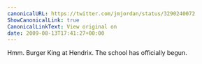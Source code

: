 ```yaml
---
canonicalURL: https://twitter.com/jmjordan/status/3290240072
ShowCanonicalLink: true
CanonicalLinkText: View original on
date: 2009-08-13T17:41:27+00:00
---
```

Hmm. Burger King at Hendrix. The school has officially begun.